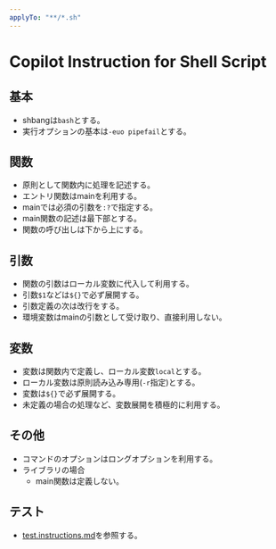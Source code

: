```yaml
---
applyTo: "**/*.sh"
---
```

# Copilot Instruction for Shell Script

## 基本

- shbangは`bash`とする。
- 実行オプションの基本は`-euo pipefail`とする。

## 関数

- 原則として関数内に処理を記述する。
- エントリ関数はmainを利用する。
- mainでは必須の引数を`:?`で指定する。
- main関数の記述は最下部とする。
- 関数の呼び出しは下から上にする。

## 引数

- 関数の引数はローカル変数に代入して利用する。
- 引数`$1`などは`${}`で必ず展開する。
- 引数定義の次は改行をする。
- 環境変数はmainの引数として受け取り、直接利用しない。

## 変数

- 変数は関数内で定義し、ローカル変数`local`とする。
- ローカル変数は原則読み込み専用(`-r`指定)とする。
- 変数は`${}`で必ず展開する。
- 未定義の場合の処理など、変数展開を積極的に利用する。

## その他

- コマンドのオプションはロングオプションを利用する。
- ライブラリの場合
  - main関数は定義しない。

## テスト

- [test.instructions.md](.github/instructions/test.instructions.md)を参照する。
